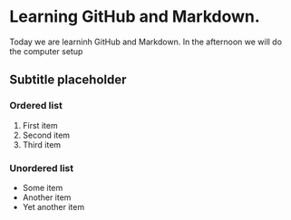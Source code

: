 <h1> Learning GitHub and Markdown. </h1>
Today we are learninh GitHub and Markdown. In the afternoon we will do the computer setup

<h2> Subtitle placeholder </h2>

### Ordered list

1. First item
2. Second item
3. Third item


<h3>Unordered list</h3>

- Some item
- Another item
- Yet another item
